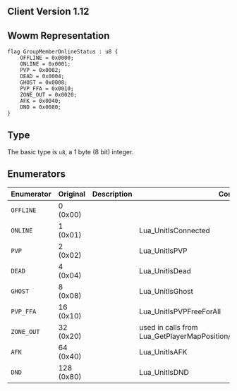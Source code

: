 ## Client Version 1.12

## Wowm Representation
```rust,ignore
flag GroupMemberOnlineStatus : u8 {
    OFFLINE = 0x0000;    
    ONLINE = 0x0001;    
    PVP = 0x0002;    
    DEAD = 0x0004;    
    GHOST = 0x0008;    
    PVP_FFA = 0x0010;    
    ZONE_OUT = 0x0020;    
    AFK = 0x0040;    
    DND = 0x0080;    
}

```
## Type
The basic type is `u8`, a 1 byte (8 bit) integer.
## Enumerators
| Enumerator | Original  | Description | Comment |
| --------- | -------- | ----------- | ------- |
| `OFFLINE` | 0 (0x00) |  |  |
| `ONLINE` | 1 (0x01) |  | Lua_UnitIsConnected |
| `PVP` | 2 (0x02) |  | Lua_UnitIsPVP |
| `DEAD` | 4 (0x04) |  | Lua_UnitIsDead |
| `GHOST` | 8 (0x08) |  | Lua_UnitIsGhost |
| `PVP_FFA` | 16 (0x10) |  | Lua_UnitIsPVPFreeForAll |
| `ZONE_OUT` | 32 (0x20) |  | used in calls from Lua_GetPlayerMapPosition/Lua_GetBattlefieldFlagPosition |
| `AFK` | 64 (0x40) |  | Lua_UnitIsAFK |
| `DND` | 128 (0x80) |  | Lua_UnitIsDND |
